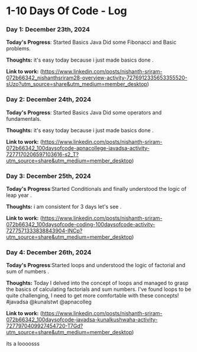 # 1-10 Days Of Code - Log

### Day 1: December 23th, 2024

**Today's Progress**: Started Basics Java Did some Fibonacci and Basic problems.

**Thoughts:** it's easy today because i just made basics done .

**Link to work:** (https://www.linkedin.com/posts/nishanth-sriram-072b66342_nishanthsriram28-overview-activity-7276912335653355520-sUzo?utm_source=share&utm_medium=member_desktop)

### Day 2: December 24th, 2024

**Today's Progress**: Started Basics Java Did some operators and fundamentals.

**Thoughts:** it's easy today because i just made basics done .

**Link to work:** (https://www.linkedin.com/posts/nishanth-sriram-072b66342_100daysofcode-apnacollege-javadsa-activity-7277170206597103616-s2_T?utm_source=share&utm_medium=member_desktop)

### Day 3: December 25th, 2024

**Today's Progress**:Started Conditionals and finally understood the logic of leap year  .

**Thoughts:** i am consistent for 3 days let's see .

**Link to work:** (https://www.linkedin.com/posts/nishanth-sriram-072b66342_100daysofcode-coding-100daysofcode-activity-7277571333838843904-INCp?utm_source=share&utm_medium=member_desktop)

### Day 4: December 26th, 2024

**Today's Progress**:Started loops and understood the logic of factorial and sum of numbers  .

**Thoughts:** Today I delved into the concept of loops and managed to grasp the basics of calculating factorials and sum numbers. I've found loops to be quite challenging,  I  need to get more comfortable with these concepts! #javadsa @kunalstwt @apnacolleg

**Link to work:** (https://www.linkedin.com/posts/nishanth-sriram-072b66342_100daysofcode-javadsa-kunalkushwaha-activity-7277970409927454720-T7Gd?utm_source=share&utm_medium=member_desktop)


its a loooosss
